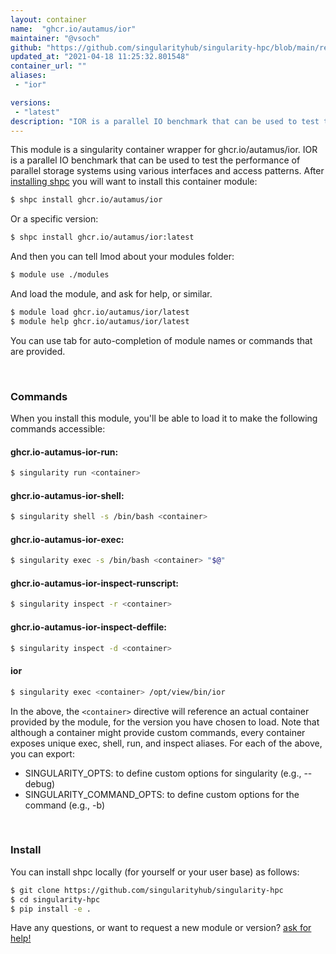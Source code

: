 ```yaml
---
layout: container
name:  "ghcr.io/autamus/ior"
maintainer: "@vsoch"
github: "https://github.com/singularityhub/singularity-hpc/blob/main/registry/ghcr.io/autamus/ior/container.yaml"
updated_at: "2021-04-18 11:25:32.801548"
container_url: ""
aliases:
 - "ior"

versions:
 - "latest"
description: "IOR is a parallel IO benchmark that can be used to test the performance of parallel storage systems using various interfaces and access patterns. "
---
```


This module is a singularity container wrapper for ghcr.io/autamus/ior.
IOR is a parallel IO benchmark that can be used to test the performance of parallel storage systems using various interfaces and access patterns. 
After [installing shpc](#install) you will want to install this container module:

```bash
$ shpc install ghcr.io/autamus/ior
```

Or a specific version:

```bash
$ shpc install ghcr.io/autamus/ior:latest
```

And then you can tell lmod about your modules folder:

```bash
$ module use ./modules
```

And load the module, and ask for help, or similar.

```bash
$ module load ghcr.io/autamus/ior/latest
$ module help ghcr.io/autamus/ior/latest
```

You can use tab for auto-completion of module names or commands that are provided.

<br>

### Commands

When you install this module, you'll be able to load it to make the following commands accessible:

#### ghcr.io-autamus-ior-run:

```bash
$ singularity run <container>
```

#### ghcr.io-autamus-ior-shell:

```bash
$ singularity shell -s /bin/bash <container>
```

#### ghcr.io-autamus-ior-exec:

```bash
$ singularity exec -s /bin/bash <container> "$@"
```

#### ghcr.io-autamus-ior-inspect-runscript:

```bash
$ singularity inspect -r <container>
```

#### ghcr.io-autamus-ior-inspect-deffile:

```bash
$ singularity inspect -d <container>
```


#### ior
       
```bash
$ singularity exec <container> /opt/view/bin/ior
```



In the above, the `<container>` directive will reference an actual container provided
by the module, for the version you have chosen to load. Note that although a container
might provide custom commands, every container exposes unique exec, shell, run, and
inspect aliases. For each of the above, you can export:

 - SINGULARITY_OPTS: to define custom options for singularity (e.g., --debug)
 - SINGULARITY_COMMAND_OPTS: to define custom options for the command (e.g., -b)

<br>
  
### Install

You can install shpc locally (for yourself or your user base) as follows:

```bash
$ git clone https://github.com/singularityhub/singularity-hpc
$ cd singularity-hpc
$ pip install -e .
```

Have any questions, or want to request a new module or version? [ask for help!](https://github.com/singularityhub/singularity-hpc/issues)